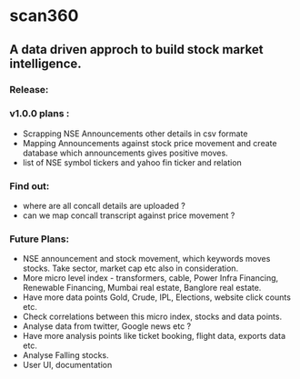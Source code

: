 # scan360

## A data driven approch to build stock market intelligence.

### Release:

### v1.0.0 plans :
- Scrapping NSE Announcements other details in csv formate
- Mapping Announcements against stock price movement and create database which announcements gives positive moves.
- list of NSE symbol tickers and yahoo fin ticker and relation

### Find out:
- where are all concall details are uploaded ?
- can we map concall transcript against price movement ?

### Future Plans:
- NSE announcement and stock movement, which keywords moves stocks. Take sector, market cap etc also in consideration.
- More micro level index - transformers, cable, Power Infra Financing, Renewable Financing, Mumbai real estate, Banglore real estate.
- Have more data points Gold, Crude, IPL, Elections, website click counts etc.
- Check correlations between this micro index, stocks and data points.
- Analyse data from twitter, Google news etc ?
- Have more analysis points like ticket booking, flight data, exports data etc. 
- Analyse Falling stocks.
- User UI, documentation

